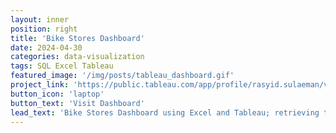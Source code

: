 ```yaml
---
layout: inner
position: right
title: 'Bike Stores Dashboard'
date: 2024-04-30
categories: data-visualization
tags: SQL Excel Tableau
featured_image: '/img/posts/tableau_dashboard.gif'
project_link: 'https://public.tableau.com/app/profile/rasyid.sulaeman/viz/BikeStoresDashboard_17145451177940/Dashboard1?publish=yes'
button_icon: 'laptop'
button_text: 'Visit Dashboard'
lead_text: 'Bike Stores Dashboard using Excel and Tableau; retrieving the data using SQL'
---
```

